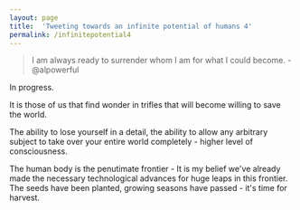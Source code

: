 ```yaml
---
layout: page
title:  'Tweeting towards an infinite potential of humans 4'
permalink: /infinitepotential4
---
```


> I am always ready to surrender whom I am for what I could become. - @alpowerful

In progress.


It is those of us that find wonder in trifles that will become willing to save the world.

The ability to lose yourself in a detail, the ability to allow any arbitrary subject to take over your entire world completely -  higher level of consciousness.

The human body is the penutimate frontier - It is my belief we've already made the necessary technological advances for huge leaps in this frontier. The seeds have been planted, growing seasons have passed - it's time for harvest.